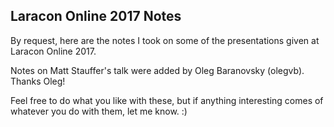 Laracon Online 2017 Notes
-------------------------

By request, here are the notes I took on some of the presentations given at Laracon
Online 2017.

Notes on Matt Stauffer's talk were added by Oleg Baranovsky (olegvb). Thanks Oleg!

Feel free to do what you like with these, but if anything interesting comes of whatever
you do with them, let me know.  :)
